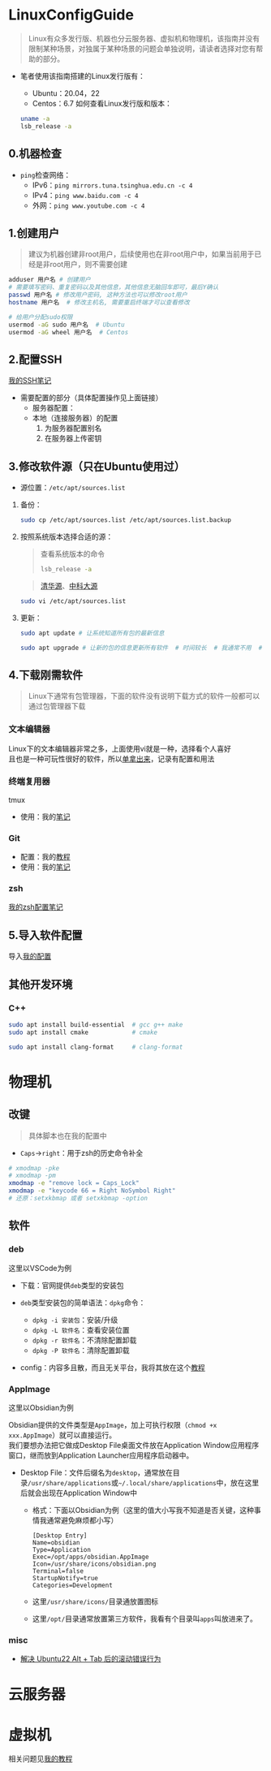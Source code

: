 # LinuxConfigGuide
>Linux有众多发行版、机器也分云服务器、虚拟机和物理机，该指南并没有限制某种场景，对独属于某种场景的问题会单独说明，请读者选择对您有帮助的部分。

+ 笔者使用该指南搭建的Linux发行版有：
    + Ubuntu：20.04，22
    + Centos：6.7
    如何查看Linux发行版和版本：

    ```bash
    uname -a
    lsb_release -a
    ```

## 0.机器检查

+ `ping`检查网络：
	+ IPv6：`ping mirrors.tuna.tsinghua.edu.cn -c 4`
	+ IPv4：`ping www.baidu.com -c 4`
	+ 外网：`ping www.youtube.com -c 4`

## 1.创建用户
>建议为机器创建非root用户，后续使用也在非root用户中，如果当前用于已经是非root用户，则不需要创建

```bash
adduser 用户名 # 创建用户
# 需要填写密码、重复密码以及其他信息，其他信息无脑回车即可，最后Y确认
passwd 用户名 # 修改用户密码, 这种方法也可以修改root用户
hostname 用户名  # 修改主机名, 需要重启终端才可以查看修改

# 给用户分配sudo权限
usermod -aG sudo 用户名  # Ubuntu
usermod -aG wheel 用户名  # Centos
```

## 2.配置SSH

[我的SSH笔记](./SSH.md)

+ 需要配置的部分（具体配置操作见上面链接）
    + 服务器配置：
    + 本地（连接服务器）的配置
        1. 为服务器配置别名
        2. 在服务器上传密钥

## 3.修改软件源（只在Ubuntu使用过）

+ 源位置：`/etc/apt/sources.list`

1. 备份：
	```bash
	sudo cp /etc/apt/sources.list /etc/apt/sources.list.backup
	```

2. 按照系统版本选择合适的源：
	>查看系统版本的命令
	>```bash
	>lsb_release -a
	>```

	>[清华源](https://mirrors.tuna.tsinghua.edu.cn/help/ubuntu/)、[中科大源](https://mirrors.ustc.edu.cn/repogen/)

	```bash
	sudo vi /etc/apt/sources.list
	```

3. 更新：
	```bash
	sudo apt update # 让系统知道所有包的最新信息
	```

	```bash
	sudo apt upgrade # 让新的包的信息更新所有软件  # 时间较长  # 我通常不用  # 尽量不要用
	```

## 4.下载刚需软件
>Linux下通常有包管理器，下面的软件没有说明下载方式的软件一般都可以通过包管理器下载

### 文本编辑器

Linux下的文本编辑器非常之多，上面使用vi就是一种，选择看个人喜好  
且也是一种可玩性很好的软件，所以[单拿出来](misc/vi-vim-nvim.md)，记录有配置和用法

### 终端复用器

tmux

+ 使用：我的[笔记](misc/tmux.md)

### Git

+ 配置：我的[教程](./Git.md#config)
+ 使用：我的[笔记](./Git.md)

### zsh

[我的zsh配置笔记](./TerminalConfigGuide.md#unix-linux-and-macos)

## 5.导入软件配置

导入[我的配置](https://github.com/zweix123/unix-config)

## 其他开发环境

### C++

```bash
sudo apt install build-essential  # gcc g++ make
sudo apt install cmake            # cmake

sudo apt install clang-format     # clang-format
```

# 物理机

## 改键

>具体脚本也在我的配置中

+ `Caps`->`right`：用于zsh的历史命令补全
```bash
# xmodmap -pke
# xmodmap -pm
xmodmap -e "remove lock = Caps_Lock"
xmodmap -e "keycode 66 = Right NoSymbol Right"
# 还原：setxkbmap 或者 setxkbmap -option
```

## 软件

### deb
这里以VSCode为例

+ 下载：官网提供`deb`类型的安装包

+ `deb`类型安装包的简单语法：`dpkg`命令：
	+ `dpkg -i 安装包`：安装/升级
	+ `dpkg -L 软件名`：查看安装位置
	+ `dpkg -r 软件名`：不清除配置卸载
	+ `dpkg -P 软件名`：清除配置卸载

+ config：内容多且散，而且无关平台，我将其放在这个[教程](./VSCode.md)

### AppImage
这里以Obsidian为例

Obsidian提供的文件类型是`AppImage`，加上可执行权限（`chmod +x xxx.AppImage`）就可以直接运行。  
我们要想办法把它做成Desktop File桌面文件放在Application Window应用程序窗口，继而放到Application Launcher应用程序启动器中。

+ Desktop File：文件后缀名为`desktop`，通常放在目录`/usr/share/applications`或`~/.local/share/applications`中，放在这里后就会出现在Application Window中
	+ 格式：下面以Obsidian为例（这里的值大小写我不知道是否关键，这种事情我通常避免麻烦都小写）
		```
		[Desktop Entry]
		Name=obsidian
		Type=Application
		Exec=/opt/apps/obsidian.AppImage
		Icon=/usr/share/icons/obsidian.png
		Terminal=false
		StartupNotify=true
		Categories=Development
		```

	+ 这里`/usr/share/icons/`目录通放置图标
	+ 这里`/opt/`目录通常放置第三方软件，我看有个目录叫`apps`叫放进来了。

### misc

+ [解决 Ubuntu22 Alt + Tab 后的滚动错误行为](https://blog.csdn.net/qq_33512762/article/details/128985799)

# 云服务器

# 虚拟机

相关问题见[我的教程](./WindowsConfigGuide.md#虚拟机vmware-workstation-pro)
